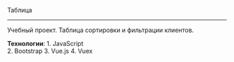 Таблица

---

Учебный проект. Таблица сортировки и фильтрации клиентов.

**Технологии**: 1. JavaScript </br>
                2. Bootstrap
                3. Vue.js
                4. Vuex

